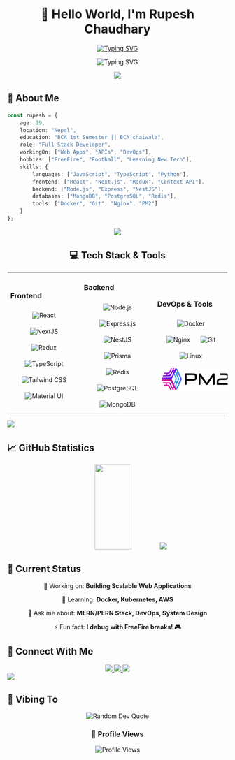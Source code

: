 <div align="center">
  
# 👋 Hello World, I'm Rupesh Chaudhary

[![Typing SVG](https://readme-typing-svg.herokuapp.com?font=Fira+Code&weight=600&size=28&pause=1000&color=F7628E&center=true&vCenter=true&width=600&height=100&lines=19+y%2Fo+Full+Stack+Developer+%F0%9F%91%A8%E2%80%8D%F0%9F%92%BB;MERN+%26+PERN+Stack+Enthusiast+%F0%9F%9A%80;DevOps+Explorer+%F0%9F%91%A8%E2%80%8D%F0%9F%92%BB;Building+Digital+Solutions+%F0%9F%8C%9F)](https://git.io/typing-svg)

<p align="center">
    <img src="https://readme-typing-svg.herokuapp.com?font=Fira+Code&duration=2000&pause=1000&center=true&vCenter=true&width=435&lines=Building+the+future%2C+one+line+at+a+time;Passionate+about+clean+code;Always+learning%2C+always+growing" alt="Typing SVG" />
</p>

<img src="https://user-images.githubusercontent.com/73097560/115834477-dbab4500-a447-11eb-908a-139a6edaec5c.gif">
</div>

## 🚀 About Me
```typescript
const rupesh = {
    age: 19,
    location: "Nepal",
    education: "BCA 1st Semester || BCA chaiwala",
    role: "Full Stack Developer",
    workingOn: ["Web Apps", "APIs", "DevOps"],
    hobbies: ["FreeFire", "Football", "Learning New Tech"],
    skills: {
        languages: ["JavaScript", "TypeScript", "Python"],
        frontend: ["React", "Next.js", "Redux", "Context API"],
        backend: ["Node.js", "Express", "NestJS"],
        databases: ["MongoDB", "PostgreSQL", "Redis"],
        tools: ["Docker", "Git", "Nginx", "PM2"]
    }
};
```

<div align="center">
<img src="https://user-images.githubusercontent.com/73097560/115834477-dbab4500-a447-11eb-908a-139a6edaec5c.gif">

## 💻 Tech Stack & Tools

<table align="center">
<tr><td align="top" width="33%">

### Frontend 
<div align="center">  
<img style="margin: 10px" src="https://profilinator.rishav.dev/skills-assets/react-original-wordmark.svg" alt="React" height="50" />
<img style="margin: 10px" src="https://profilinator.rishav.dev/skills-assets/nextjs.png" alt="NextJS" height="50" />
<img style="margin: 10px" src="https://profilinator.rishav.dev/skills-assets/redux-original.svg" alt="Redux" height="50" />
<img style="margin: 10px" src="https://profilinator.rishav.dev/skills-assets/typescript-original.svg" alt="TypeScript" height="50" />
<img style="margin: 10px" src="https://profilinator.rishav.dev/skills-assets/tailwindcss.svg" alt="Tailwind CSS" height="50" />
<img style="margin: 10px" src="https://profilinator.rishav.dev/skills-assets/mui.png" alt="Material UI" height="50" />
</div>

</td><td align="top" width="33%">

### Backend
<div align="center">  
<img style="margin: 10px" src="https://profilinator.rishav.dev/skills-assets/nodejs-original-wordmark.svg" alt="Node.js" height="50" />
<img style="margin: 10px" src="https://profilinator.rishav.dev/skills-assets/express-original-wordmark.svg" alt="Express.js" height="50" />
<img style="margin: 10px" src="https://profilinator.rishav.dev/skills-assets/nestjs.svg" alt="NestJS" height="50" />
<img style="margin: 10px" src="https://profilinator.rishav.dev/skills-assets/prisma.png" alt="Prisma" height="50" />
<img style="margin: 10px" src="https://profilinator.rishav.dev/skills-assets/redis-original-wordmark.svg" alt="Redis" height="50" />
<img style="margin: 10px" src="https://profilinator.rishav.dev/skills-assets/postgresql-original-wordmark.svg" alt="PostgreSQL" height="50" />
<img style="margin: 10px" src="https://profilinator.rishav.dev/skills-assets/mongodb-original-wordmark.svg" alt="MongoDB" height="50" />
</div>

</td><td align="top" width="33%">

### DevOps & Tools
<div align="center">  
<img style="margin: 10px" src="https://profilinator.rishav.dev/skills-assets/docker-original-wordmark.svg" alt="Docker" height="50" />
<img style="margin: 10px" src="https://profilinator.rishav.dev/skills-assets/nginx-original.svg" alt="Nginx" height="50" />
<img style="margin: 10px" src="https://profilinator.rishav.dev/skills-assets/git-scm-icon.svg" alt="Git" height="50" />
<img style="margin: 10px" src="https://profilinator.rishav.dev/skills-assets/linux-original.svg" alt="Linux" height="50" />
<img style="margin: 10px" src="https://raw.githubusercontent.com/Unitech/pm2/master/pres/pm2-v4.png" alt="PM2" height="50" />
</div>
</td></tr>
</table>
</div>

<img src="https://user-images.githubusercontent.com/73097560/115834477-dbab4500-a447-11eb-908a-139a6edaec5c.gif">





## 📈 GitHub Statistics

<div align="center">

  <img width="41%" height="195px" src="https://github-readme-stats.vercel.app/api/top-langs/?username=Rupe88&layout=compact&theme=radical&langs_count=10" />
  <img src="https://github-readme-streak-stats.herokuapp.com/?user=Rupe88&theme=radical&hide_border=false" width="49%" >
</div>

## 🌟 Current Status

<div align="center">
  
🔭 Working on: **Building Scalable Web Applications**

🌱 Learning: **Docker, Kubernetes, AWS**

💬 Ask me about: **MERN/PERN Stack, DevOps, System Design**

⚡ Fun fact: **I debug with FreeFire breaks! 🎮**

</div>

## 🤝 Connect With Me

<div align="center">
<a href="mailto:chyrupesh828@gmail.com">
  <img src="https://img.shields.io/badge/Gmail-D14836?style=for-the-badge&logo=gmail&logoColor=white" height="35"/>
</a>
<a href="https://www.linkedin.com/in/rupesh-chaudhary-54a519261">
  <img src="https://img.shields.io/badge/LinkedIn-0077B5?style=for-the-badge&logo=linkedin&logoColor=white" height="35"/>
</a>
<a href="https://github.com/Rupe88">
  <img src="https://img.shields.io/badge/GitHub-100000?style=for-the-badge&logo=github&logoColor=white" height="35"/>
</a>
</div>

<img src="https://user-images.githubusercontent.com/73097560/115834477-dbab4500-a447-11eb-908a-139a6edaec5c.gif">

## 🎵 Vibing To
<div align="center">
  


</div>


<div align="center">
  <img src="https://quotes-github-readme.vercel.app/api?type=horizontal&theme=radical" alt="Random Dev Quote"/>
</div>

<div align="center">
  
### 👀 Profile Views
  
![Profile Views](https://komarev.com/ghpvc/?username=Rupe88&color=blueviolet&style=for-the-badge)

</div>

<!--
**Rupe88/Rupe88** is a ✨ _special_ ✨ repository because its `README.md` appears on your GitHub profile.
-->
